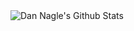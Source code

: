 <img align="left" alt="Dan Nagle's Github Stats" src="https://github-readme-stats.vercel.app/api?username=dannagle&show_icons=true&include_all_commits=true&hide_border=true" />
